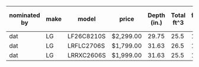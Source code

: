 
| nominated by | make |  model | price | Depth (in.) | Total ft^3 | fridge ft^3 | Freezer ft^3 | Num Shelves | Num Drawers/Crispers | Num Door Bins | source link(s) |
|------|------|--------|-------|-----|------|------|-----|---|--|---|----|
| dat  | LG | LF26C8210S | $2,299.00 | 29.75 | 25.5 | 15.7 | 7 | 2.8 | 2 | 6 | [ABT](https://www.abt.com/LG-25.5-Cu.-Ft.-French-Door-Refrigerator-Counter-Depth-with-Full-Convert-Drawer-36-Inch-Wide-in-Stainless-Steel-LF26C8210S/p/211254.html?_br_psugg_q=lg+lf26c8210s) |
| dat  | LG | LRFLC2706S | $1,799.00 | 31.63 | 26.5 | 17.8 | 8.7 | 5 | 3 | 8 | [ABT](https://www.abt.com/LG-27-Cu.-Ft.-3-Door-French-Door-Refrigerator-36-Inch-Wide-in-Stainless-Steel-LRFLC2706S/p/181863.html?_br_psugg_q=lg+lrflc2706s) |
| dat  | LG | LRRXC2606S | $1,999.00 | 31.63 | 25.5 | 16.9 | 8.6 | 5 | 3 | 8 | [ABT](https://www.abt.com/LG-26-Cu.-Ft.-French-Door-Refrigerator-36-Inch-Wide-ADA-in-PrintProof-Stainless-Steel-LRRXC2606S/p/210700.html?_br_psugg_q=lrrxc2606ss) |

